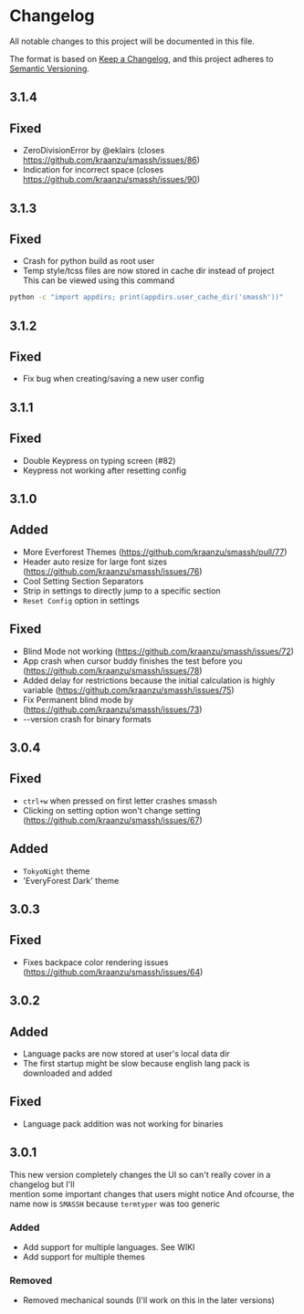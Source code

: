 # Changelog

All notable changes to this project will be documented in this file.

The format is based on [Keep a Changelog](https://keepachangelog.com/en/1.0.0/),
and this project adheres to [Semantic Versioning](https://semver.org/spec/v2.0.0.html).

## 3.1.4

## Fixed

- ZeroDivisionError by @eklairs (closes https://github.com/kraanzu/smassh/issues/86)
- Indication for incorrect space (closes https://github.com/kraanzu/smassh/issues/90)

## 3.1.3

## Fixed
- Crash for python build as root user
- Temp style/tcss files are now stored in cache dir instead of project\
This can be viewed using this command

```bash
python -c "import appdirs; print(appdirs.user_cache_dir('smassh'))"
```

## 3.1.2

## Fixed
- Fix bug when creating/saving a new user config

## 3.1.1

## Fixed
- Double Keypress on typing screen (#82)
- Keypress not working after resetting config

## 3.1.0

## Added
- More Everforest Themes (https://github.com/kraanzu/smassh/pull/77)
- Header auto resize for large font sizes (https://github.com/kraanzu/smassh/issues/76)
- Cool Setting Section Separators
- Strip in settings to directly jump to a specific section
- `Reset Config` option in settings

## Fixed
- Blind Mode not working (https://github.com/kraanzu/smassh/issues/72)
- App crash when cursor buddy finishes the test before you (https://github.com/kraanzu/smassh/issues/78)
- Added delay for restrictions because the initial calculation is highly variable (https://github.com/kraanzu/smassh/issues/75)
- Fix Permanent blind mode by (https://github.com/kraanzu/smassh/issues/73)
- --version crash for binary formats

## 3.0.4

## Fixed
- `ctrl+w` when pressed on first letter crashes smassh
- Clicking on setting option won't change setting (https://github.com/kraanzu/smassh/issues/67)

## Added
- `TokyoNight` theme
- 'EveryForest Dark' theme

## 3.0.3

## Fixed
- Fixes backpace color rendering issues (https://github.com/kraanzu/smassh/issues/64)

## 3.0.2

## Added
- Language packs are now stored at user's local data dir
- The first startup might be slow because english lang pack is downloaded and added

## Fixed
- Language pack addition was not working for binaries

## 3.0.1

This new version completely changes the UI so can't really cover in a changelog but I'll \
mention some important changes that users might notice
And ofcourse, the name now is `SMASSH` because `termtyper` was too generic

### Added

- Add support for multiple languages. See WIKI
- Add support for multiple themes

### Removed

- Removed mechanical sounds (I'll work on this in the later versions)
